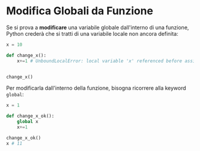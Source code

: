 # Modifica Globali da Funzione

Se si prova a **modificare** una variabile globale dall'interno di una funzione, Python crederà che si tratti di una variabile locale non ancora definita:

```python
x = 10

def change_x():
    x+=1 # UnboundLocalError: local variable 'x' referenced before assignment


change_x()
```


Per modificarla dall'interno della funzione, bisogna ricorrere alla keyword `global`:

```python
x = 1

def change_x_ok():
    global x
    x+=1 

change_x_ok()
x # 11
```